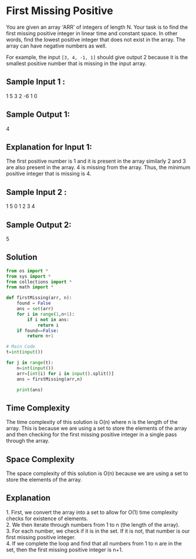 # First Missing Positive

You are given an array 'ARR' of integers of length N. Your task is to find the first missing positive integer in linear time and constant space. In other words, find the lowest positive integer that does not exist in the array. The array can have negative numbers as well.

For example, the input `[3, 4, -1, 1]` should give output 2 because it is the smallest positive number that is missing in the input array.

## Sample Input 1 :
1
5
3 2 -6 1 0

## Sample Output 1:
4


## Explanation for Input 1:
The first positive number is 1 and it is present in the array similarly 2 and 3 are also present in the array. 4 is missing from the array. Thus, the minimum positive integer that is missing is 4.

## Sample Input 2 :
1
5
0 1 2 3 4

## Sample Output 2:
5

## Solution

```python
from os import *
from sys import *
from collections import *
from math import *

def firstMissing(arr, n):
    found = False
    ans = set(arr)
    for i in range(1,n+1):
        if i not in ans:
            return i
    if found==False:
        return n+1

# Main Code
t=int(input())

for j in range(t):
    n=int(input())
    arr=[int(i) for i in input().split()]
    ans = firstMissing(arr,n)

    print(ans)
```
<h2>Time Complexity</h2>
The time complexity of this solution is O(n) where n is the length of the array. This is because we are using a set to store the elements of the array and then checking for the first missing positive integer in a single pass through the array.<br>
<h2>Space Complexity</h2>
The space complexity of this solution is O(n) because we are using a set to store the elements of the array.<br>
<h2>Explanation</h2>
1. First, we convert the array into a set to allow for O(1) time complexity checks for existence of elements.<br>
2. We then iterate through numbers from 1 to n (the length of the array).<br>
3. For each number, we check if it is in the set. If it is not, that number is our first missing positive integer.<br>
4. If we complete the loop and find that all numbers from 1 to n are in the set, then the first missing positive integer is n+1.<br>
